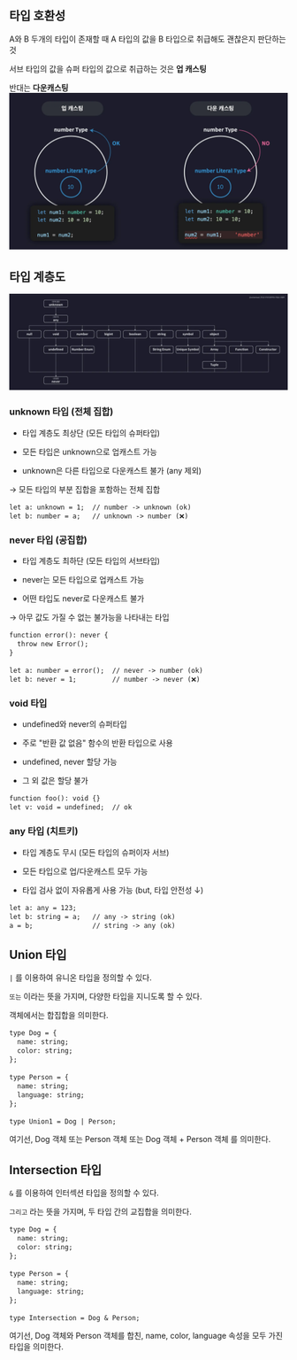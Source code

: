 ## 타입 호환성

A와 B 두개의 타입이 존재할 때 A 타입의 값을 B 타입으로 취급해도 괜찮은지 판단하는 것

서브 타입의 값을 슈퍼 타입의 값으로 취급하는 것은 **업 캐스팅**

반대는 **다운캐스팅**
![alt text](image-1.png)

## 타입 계층도

![alt text](image.png)

### unknown 타입 (전체 집합)

- 타입 계층도 최상단 (모든 타입의 슈퍼타입)

- 모든 타입은 unknown으로 업캐스트 가능

- unknown은 다른 타입으로 다운캐스트 불가 (any 제외)

→ 모든 타입의 부분 집합을 포함하는 전체 집합

```
let a: unknown = 1;  // number -> unknown (ok)
let b: number = a;   // unknown -> number (❌)
```

### never 타입 (공집합)

- 타입 계층도 최하단 (모든 타입의 서브타입)

- never는 모든 타입으로 업캐스트 가능

- 어떤 타입도 never로 다운캐스트 불가

→ 아무 값도 가질 수 없는 불가능을 나타내는 타입

```
function error(): never {
  throw new Error();
}

let a: number = error();  // never -> number (ok)
let b: never = 1;         // number -> never (❌)
```

### void 타입

- undefined와 never의 슈퍼타입

- 주로 "반환 값 없음" 함수의 반환 타입으로 사용

- undefined, never 할당 가능

- 그 외 값은 할당 불가

```
function foo(): void {}
let v: void = undefined;  // ok
```

### any 타입 (치트키)

- 타입 계층도 무시 (모든 타입의 슈퍼이자 서브)

- 모든 타입으로 업/다운캐스트 모두 가능

- 타입 검사 없이 자유롭게 사용 가능 (but, 타입 안전성 ↓)

```
let a: any = 123;
let b: string = a;   // any -> string (ok)
a = b;               // string -> any (ok)
```

## Union 타입

`|` 를 이용하여 유니온 타입을 정의할 수 있다.

`또는` 이라는 뜻을 가지며, 다양한 타입을 지니도록 할 수 있다.

객체에서는 합집합을 의미한다.

```
type Dog = {
  name: string;
  color: string;
};

type Person = {
  name: string;
  language: string;
};

type Union1 = Dog | Person;
```

여기선, Dog 객체 또는 Person 객체 또는 Dog 객체 + Person 객체 를 의미한다.

## Intersection 타입

`&` 를 이용하여 인터섹션 타입을 정의할 수 있다.

`그리고` 라는 뜻을 가지며, 두 타입 간의 교집합을 의미한다.

```
type Dog = {
  name: string;
  color: string;
};

type Person = {
  name: string;
  language: string;
};

type Intersection = Dog & Person;
```

여기선, Dog 객체와 Person 객체를 합친, name, color, language 속성을 모두 가진 타입을 의미한다.

